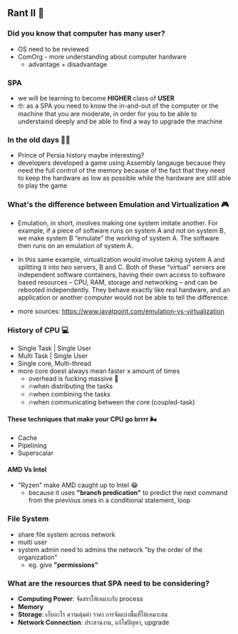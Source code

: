 ## Rant II 🤯

### Did you know that computer has many user?
- OS need to be reviewed
- ComOrg - more understanding about computer hardware
	- advantage + disadvantage

### SPA
- we will be learning to become **HIGHER** class of **USER**
- 🤓: as a SPA you need to know the in-and-out of the computer or the machine that you are moderate, in order for you to be able to understaind deeply and be able to find a way to upgrade the machine

### In the old days 👴🏻
- Prince of Persia history maybe interesting?
- developers developed a game using Assembly langauge because they need the full control of the memory because of the fact that they need to keep the hardware as low as possible while the hardware are still able to play the game 

### What's the difference between Emulation and Virtualization 🎮
-  Emulation, in short, involves making one system imitate another. For example, if a piece of software runs on system A and not on system B, we make system B “emulate” the working of system A. The software then runs on an emulation of system A.

- In this same example, virtualization would involve taking system A and splitting it into two servers, B and C. Both of these “virtual” servers are independent software containers, having their own access to software based resources – CPU, RAM, storage and networking – and can be rebooted independently. They behave exactly like real hardware, and an application or another computer would not be able to tell the difference.
- more sources: https://www.javatpoint.com/emulation-vs-virtualization

### History of CPU 💻
- Single Task | Single User
- Multi Task | Single User
- Single core, Multi-thread
- more core doest always mean faster x amount of times
	- overhead is fucking massive 🤣
	- 🔥when distributing the tasks
	- 🔥when combining the tasks
	- 🔥when communicating between the core (coupled-task)

#### These techniques that make your CPU go brrrr 🌬
- Cache
- Pipelining
- Superscalar

#### AMD Vs Intel
- "Ryzen" make AMD caught up to Intel 😂
	- because it uses **"branch predication"** to predict the next command from the previous ones in a conditional statement, loop

### File System
- share file system across network
- multi user
- system admin need to admins the network "by the order of the organization" 
	- eg. give **"permissions"** 

### What are the resources that SPA need to be considering?
- **Computing Power**: จัดสรรให้เหมาะกับ process
- **Memory**
- **Storage**: เก็บอะไร ความคุ้มค่า ราคา การจัดแบ่งพื้นที่ให้เหมาะสม
- **Network Connection**: ประสานงาน, แก้ไขปัญหา, upgrade
